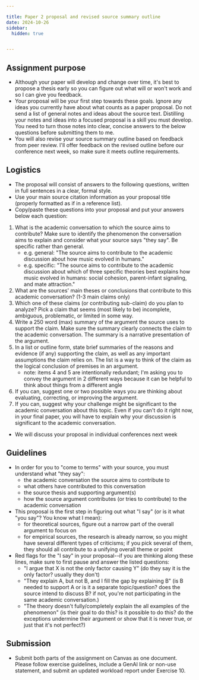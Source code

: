 ```yaml
---

title: Paper 2 proposal and revised source summary outline
date: 2024-10-26
sidebar:
  hidden: true


---
```


## Assignment purpose

- Although your paper will develop and change over time, it's best to propose a thesis early so you can figure out what will or won't work and so I can give you feedback.
- Your proposal will be your first step towards these goals. Ignore any ideas you currently have about what counts as a paper proposal. Do not send a list of general notes and ideas about the source text. Distilling your notes and ideas into a focused proposal is a skill you must develop. You need to turn those notes into clear, concise answers to the below questions before submitting them to me.
- You will also revise your source summary outline based on feedback from peer review. I'll offer feedback on the revised outline before our conference next week, so make sure it meets outline requirements.

## Logistics

- The proposal will consist of answers to the following questions, written in full sentences in a clear, formal style.
- Use your main source citation information as your proposal title (properly formatted as if in a reference list).
- Copy/paste these questions into your proposal and put your answers below each question:

1. What is the academic conversation to which the source aims to contribute? Make sure to identify the phenomenon the conversation aims to explain and consider what your source says "they say". Be specific rather than general.
	- e.g. general: "The source aims to contribute to the academic discussion about how music evolved in humans."
	- e.g. specific: "The source aims to contribute to the academic discussion about which of three specific theories best explains how music evolved in humans: social cohesion, parent-infant signaling, and mate attraction."
2. What are the sources' main theses or conclusions that contribute to this academic conversation? (1-3 main claims only)
3. Which one of these claims (or contributing sub-claim) do you plan to analyze? Pick a claim that seems (most likely to be) incomplete, ambiguous, problematic, or limited in some way.
4. Write a 250 word (max) summary of the argument the source uses to support the claim. Make sure the summary clearly connects the claim to the academic conversation. The summary is a narrative presentation of the argument.
5. In a list or outline form, state brief summaries of the reasons and evidence (if any) supporting the claim, as well as any important assumptions the claim relies on. The list is a way to think of the claim as the logical conclusion of premises in an argument.
	- note: items 4 and 5 are intentionally redundant; I'm asking you to convey the argument in 2 different ways because it can be helpful to think about things from a different angle
6. If you can, suggest one or two possible ways you are thinking about evaluating, correcting, or improving the argument.
7. If you can, suggest why your challenge might be significant to the academic conversation about this topic. Even if you can't do it right now, in your final paper, you will have to explain why your discussion is significant to the academic conversation.

- We will discuss your proposal in individual conferences next week

## Guidelines

- In order for you to "come to terms" with your source, you must understand what "they say":
	- the academic conversation the source aims to contribute to
	- what others have contributed to this conversation
	- the source thesis and supporting argument(s)
	- how the source argument contributes (or tries to contribute) to the academic conversation
- This proposal is the first step in figuring out what "I say" (or is it what "you say"? You know what I mean):
	- for theoretical sources, figure out a narrow part of the overall argument to focus on
	- for empirical sources, the research is already narrow, so you might have several different types of criticisms; if you pick several of them, they should all contribute to a unifying overall theme or point
- Red flags for the "I say" in your proposal--if you are thinking along these lines, make sure to first pause and answer the listed questions:
	- "I argue that X is not the only factor causing Y" (do they say it is the only factor? usually they don't)
	- "They explain A, but not B, and I fill the gap by explaining B" (is B needed to support A or is it a separate topic/question? does the source intend to discuss B? if not, you're not participating in the same academic conversation.)
	- "The theory doesn't fully/completely explain the all examples of the phenomenon" (is their goal to do this? is it possible to do this? do the exceptions undermine their argument or show that it is never true, or just that it's not perfect?)

## Submission

- Submit both parts of the assignment on Canvas as one document. Please follow exercise guidelines, include a GenAI link or non-use statement, and submit an updated workload report under Exercise 10.
